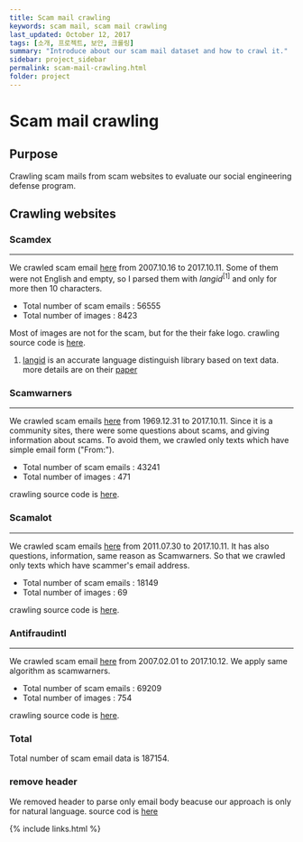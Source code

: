 ```yaml
---
title: Scam mail crawling
keywords: scam mail, scam mail crawling
last_updated: October 12, 2017
tags: [소개, 프로젝트, 보안, 크롤링]
summary: "Introduce about our scam mail dataset and how to crawl it."
sidebar: project_sidebar
permalink: scam-mail-crawling.html
folder: project
---
```


# Scam mail crawling

## Purpose

Crawling scam mails from scam websites to evaluate our social engineering defense program.

## Crawling websites

### Scamdex
---

We crawled scam email [here](http://www.scamdex.com) from 2007.10.16 to 2017.10.11. Some of them were not English and empty, so I parsed them with ${langid}^{[1]}$ and only for more then 10 characters.

- Total number of scam emails : 56555
- Total number of images : 8423

Most of images are not for the scam, but for the their fake logo.
crawling source code is [here](https://github.com/zerobugplz/social-engineering-defense/blob/master/crawling_scam_mails/scamdex.py).

1. [langid](https://github.com/saffsd/langid.py) is an accurate language distinguish library based on text data. more details are on their [paper](http://www.aclweb.org/anthology/P12-3005)

### Scamwarners
---

We crawled scam emails [here](http://www.scamwarners.com) from 1969.12.31 to 2017.10.11. Since it is a community sites, there were some questions about scams, and giving information about scams. To avoid them, we crawled only texts which have simple email form ("From:").

- Total number of scam emails : 43241
- Total number of images : 471

crawling source code is [here](https://github.com/zerobugplz/social-engineering-defense/blob/master/crawling_scam_mails/scamwarners_com.py).

### Scamalot
---
We crawled scam emails [here](https://scamalot.com) from 2011.07.30 to 2017.10.11. It has also questions, information, same reason as Scamwarners. So that we crawled only texts which have scammer's email address.

- Total number of scam emails : 18149
- Total number of images : 69

crawling source code is [here](https://github.com/zerobugplz/social-engineering-defense/blob/master/crawling_scam_mails/scamalot_com.py).

### Antifraudintl
---
We crawled scam email [here](http://antifraudintl.org) from 2007.02.01 to 2017.10.12. We apply same algorithm as scamwarners.

- Total number of scam emails : 69209
- Total number of images : 754

crawling source code is [here](https://github.com/zerobugplz/social-engineering-defense/blob/master/crawling_scam_mails/antifraudintl_org.py).

### Total

Total number of scam email data is 187154.

### remove header

We removed header to parse only email body beacuse our approach is only for natural language. source cod is [here](https://github.com/zerobugplz/social-engineering-defense/blob/master/crawling_scam_mails/remove_header.py)

{% include links.html %}